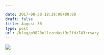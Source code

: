 ```yaml
---

date: 2017-08-30 18:39:00+00:00
draft: false
title: August 30
type: post
url: /blog/p9828nllezndast9r2fdz743rrsary
---
```




  
![](/images/2017-08-30-p9828nllezndast9r2fdz743rrsary/IMG_2195.jpg)

  



